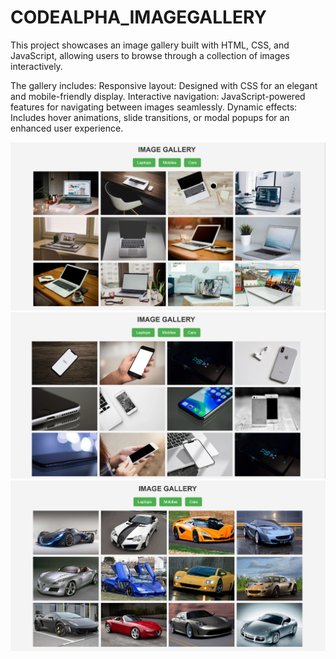 # CODEALPHA_IMAGEGALLERY

This project showcases an image gallery built with HTML, CSS, and JavaScript, allowing users to browse through a collection of images interactively. 

The gallery includes:
Responsive layout: Designed with CSS for an elegant and mobile-friendly display.
Interactive navigation: JavaScript-powered features for navigating between images seamlessly.
Dynamic effects: Includes hover animations, slide transitions, or modal popups for an enhanced user experience.

![image alt](https://github.com/ShubhamJadhav2/CODEALPHA_IMAGEGALLERY/blob/de543ec263488fc4c5889992a83acfc7b2074c61/Image%20Gallery/ImageGalleryImg.png)
![image alt](https://github.com/ShubhamJadhav2/CODEALPHA_IMAGEGALLERY/blob/a60a78fa4a60d22e08162cc111b96ac3ed6f7cc9/Image%20Gallery/MobileImg.png)
![image alt](https://github.com/ShubhamJadhav2/CODEALPHA_IMAGEGALLERY/blob/b196a9fa8d5fb424506211a30661efc9e8ede343/Image%20Gallery/CarImg.png)
